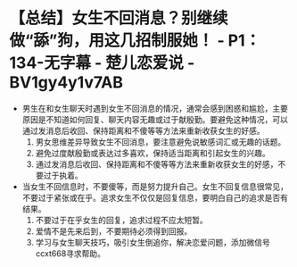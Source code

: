 # 【总结】女生不回消息？别继续做“舔”狗，用这几招制服她！ - P1：134-无字幕 - 楚儿恋爱说 - BV1gy4y1v7AB

-   男生在和女生聊天时遇到女生不回消息的情况，通常会感到困惑和尴尬，主要原因是不知道如何回复、聊天内容无趣或过于献殷勤。要避免这种情况，可以通过发消息后收回、保持距离和不傻等等方法来重新收获女生的好感。
    1.  男女思维差异导致女生不回消息，要注意避免说敏感词汇或无趣的话题。
    2.  避免过度献殷勤或表达过多喜欢，保持适当距离和引起女生的兴趣。
    3.  通过发消息后收回、保持距离和不傻等等方法来重新收获女生的好感，不要过于执着。
-   当女生不回信息时，不要傻等，而是努力提升自己。女生不回复信息很常见，不要过于紧张或在乎。追求女生不仅仅是回复信息，要明白自己的追求是否有结果。
    1.  不要过于在乎女生的回复，追求过程不应太短暂。
    2.  爱情不是先来后到，不要期待必须得到回报。
    3.  学习与女生聊天技巧，吸引女生倒追你，解决恋爱问题，添加微信号ccxt668寻求帮助。